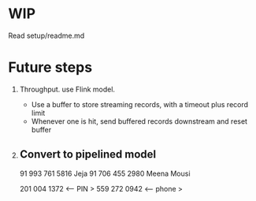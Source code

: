 # WIP

Read setup/readme.md



# Future steps
1. Throughput. use Flink model.
    - Use a buffer to store streaming records, with a timeout plus record limit
    - Whenever one is hit, send buffered records downstream and reset buffer
    
2. Convert to pipelined model
    - 

    91 993 761 5816 Jeja
    91 706 455 2980 Meena Mousi
    
    201 004 1372 <-- PIN >
    559 272 0942 <-- phone >